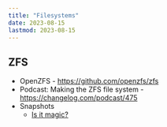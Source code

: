 ```yaml
---
title: "Filesystems"
date: 2023-08-15
lastmod: 2023-08-15
---
```

## ZFS
- OpenZFS - https://github.com/openzfs/zfs
- Podcast: Making the ZFS file system - https://changelog.com/podcast/475
- Snapshots
	- [Is it magic?](http://www.mckusick.com/bookrefs/is_it_magic.html)
